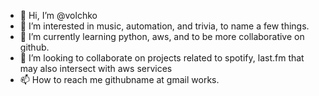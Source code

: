 - 👋 Hi, I’m @volchko
- 👀 I’m interested in music, automation, and trivia, to name a few things.
- 🌱 I’m currently learning python, aws, and to be more collaborative on github.
- 💞️ I’m looking to collaborate on projects related to spotify, last.fm that may also intersect with aws services
- 📫 How to reach me githubname at gmail works.

<!---
volchko/volchko is a ✨ special ✨ repository because its `README.md` (this file) appears on your GitHub profile.
You can click the Preview link to take a look at your changes.
--->
